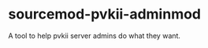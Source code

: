 sourcemod-pvkii-adminmod
========================

A tool to help pvkii server admins do what they want.